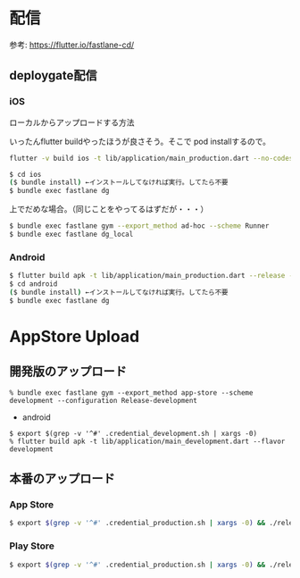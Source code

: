 # 配信

参考: https://flutter.io/fastlane-cd/

## deploygate配信

### iOS

ローカルからアップロードする方法

いったんflutter buildやったほうが良さそう。そこで pod installするので。
```sh
flutter -v build ios -t lib/application/main_production.dart --no-codesign
```

```sh
$ cd ios
($ bundle install) ←インストールしてなければ実行。してたら不要
$ bundle exec fastlane dg
```

上でだめな場合。（同じことをやってるはずだが・・・）
```sh
$ bundle exec fastlane gym --export_method ad-hoc --scheme Runner
$ bundle exec fastlane dg_local
```

### Android

```sh
$ flutter build apk -t lib/application/main_production.dart --release --flavor production
$ cd android
($ bundle install) ←インストールしてなければ実行。してたら不要
$ bundle exec fastlane dg
```

# AppStore Upload

## 開発版のアップロード

```
% bundle exec fastlane gym --export_method app-store --scheme development --configuration Release-development
```

- android
```
$ export $(grep -v '^#' .credential_development.sh | xargs -0)
% flutter build apk -t lib/application/main_development.dart --flavor development
```

## 本番のアップロード

### App Store
```bash
$ export $(grep -v '^#' .credential_production.sh | xargs -0) && ./release.sh ios appstore
```

### Play Store

```bash
$ export $(grep -v '^#' .credential_production.sh | xargs -0) && ./release.sh apk playstore
```
